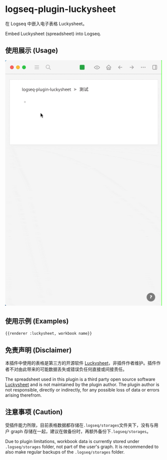 # logseq-plugin-luckysheet

在 Logseq 中嵌入电子表格 Luckysheet。

Embed Luckysheet (spreadsheet) into Logseq.

## 使用展示 (Usage)

![demo](demo.gif)

## 使用示例 (Examples)

```
{{renderer :luckysheet, workbook name}}
```

## 免责声明 (Disclaimer)

本插件中使用的表格是第三方的开源软件 [Luckysheet](https://github.com/mengshukeji/Luckysheet)，非插件作者维护。插件作者不对由此带来的可能数据丢失或错误负任何直接或间接责任。

The spreadsheet used in this plugin is a third party open source software [Luckysheet](https://github.com/mengshukeji/Luckysheet) and is not maintained by the plugin author. The plugin author is not responsible, directly or indirectly, for any possible loss of data or errors arising therefrom.

## 注意事项 (Caution)

受插件能力所限，目前表格数据都存储在`.logseq/storages`文件夹下，没有与用户 graph 存储在一起，建议在做备份时，再额外备份下`.logseq/storages`。

Due to plugin limitations, workbook data is currently stored under `.logseq/storages` folder, not part of the user's graph. It is recommended to also make regular backups of the `.logseq/storages` folder.
